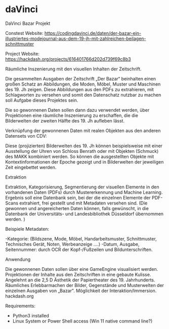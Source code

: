 # daVinci
DaVinci Bazar Projekt

Constest Website: https://codingdavinci.de/daten/der-bazar-ein-illustriertes-modejournal-aus-dem-19-jh-mit-zahlreichen-beilagen-schnittmuster

Project Website: https://hackdash.org/projects/616401766d202d739f69c8b3


Räumliche Inszenierung mit den visuellen Inhalten der Zeitschrift.

Die gesammelten Ausgaben der Zeitschrift „Der Bazar“ beinhalten einen großen Schatz an Abbildungen, die Moden, Möbel, Muster und Maschinen des 19. Jh zeigen. Diese Abbildungen aus den PDFs zu extrahieren, mit Schlagworten zu versehen und somit den Datenschatz nutzbar zu machen soll Aufgabe dieses Projektes sein.

Die so gewonnenen Daten sollen dann dazu verwendet werden, über Projektionen eine räumliche Inszenierung zu erschaffen, die die Bilderwelten der zweiten Hälfte des 19. Jh aufleben lässt.

Verknüpfung der gewonnenen Daten mit realen Objekten aus den anderen Datensets von CDV:

Diese (projizierten) Bilderwelten des 19. Jh können beispielsweise mit einer Ausstellung der Uhren von Schloss Benrath oder mit Objekten (Schmuck) des MAKK kombiniert werden. So können die ausgestellten Objekte mit Kontextinformationen der Epoche gezeigt und in Bilderwelten der jeweiligen Zeit eingebettet werden.

Extraktion

Extraktion, Kategorisierung, Segmentierung der visuellen Elemente in den vorhandenen Daten (PDFs) durch Mustererkennung und Machine Learning.
Ergebnis soll eine Datenbank sein, bei der die einzelnen Elemente der PDF-Scans extrahiert, frei gestellt und mit Metadaten versehen sind. (Die gewonnen und angereicherten Daten können, falls gewünscht, in die Datenbank der Universitäts- und Landesbibliothek Düsseldorf übernommen werden. )

Beispiele Metadaten:

-Kategorie: (Bildszene, Mode, Möbel, Handarbeitsmuster, Schnittmuster, Technisches Gerät, Noten, Werbeanzeige ....)
-Datum, Ausgabe, Seitennummer: durch OCR der Kopf-/Fußzeilen und Bildunterschriften.

Anwendung

Die gewonnenen Daten sollen über eine GameEngine visualisiert werden.
Projektionen der Inhalte aus den Zeitschriften in eine gebaute Kulisse.
Angelehnt an die 2,5 D Ästhetik der Papiertheater des 19. Jahrhunderts.
Räumliches Erlebbarmachen der Bilder, Gegenstände und Musterwelten der einzelnen Ausgaben von „Bazar".
Möglichkeit der Interaktion/Immersion.
hackdash.org

Requirements:
- Python3 installed
- Linux System or Power Shell access (Win 11 native command line?)

